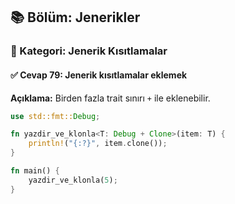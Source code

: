 ## 📚 Bölüm: Jenerikler  
### 🔹 Kategori: Jenerik Kısıtlamalar  
#### ✅ Cevap 79: Jenerik kısıtlamalar eklemek

**Açıklama:**
Birden fazla trait sınırı `+` ile eklenebilir.

```rust
use std::fmt::Debug;

fn yazdir_ve_klonla<T: Debug + Clone>(item: T) {
    println!("{:?}", item.clone());
}

fn main() {
    yazdir_ve_klonla(5);
}
```
